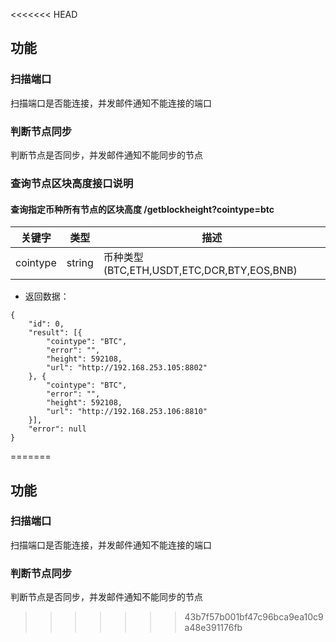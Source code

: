 <<<<<<< HEAD
## 功能

### 扫描端口
扫描端口是否能连接，并发邮件通知不能连接的端口

### 判断节点同步
判断节点是否同步，并发邮件通知不能同步的节点

### 查询节点区块高度接口说明
#### 查询指定币种所有节点的区块高度 /getblockheight?cointype=btc
|关键字|类型|描述|
|---|---|---|
|cointype|string|币种类型(BTC,ETH,USDT,ETC,DCR,BTY,EOS,BNB)|
* 返回数据：
```
{
	"id": 0,
	"result": [{
		"cointype": "BTC",
		"error": "",
		"height": 592108,
		"url": "http://192.168.253.105:8802"
	}, {
		"cointype": "BTC",
		"error": "",
		"height": 592108,
		"url": "http://192.168.253.106:8810"
	}],
	"error": null
}
```
=======
## 功能

### 扫描端口
扫描端口是否能连接，并发邮件通知不能连接的端口

### 判断节点同步
判断节点是否同步，并发邮件通知不能同步的节点
>>>>>>> 43b7f57b001bf47c96bca9ea10c9a48e391176fb
